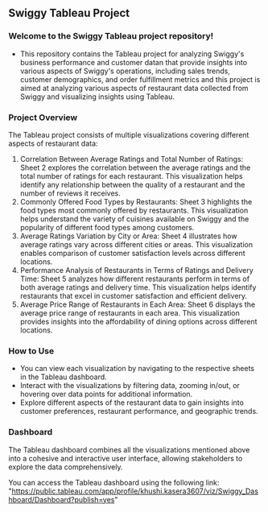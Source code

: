 ## Swiggy Tableau Project

### Welcome to the Swiggy Tableau project repository! 
- This repository contains the Tableau project for analyzing Swiggy's business performance and customer datan that provide insights into various aspects of Swiggy's operations, including sales trends, customer 
demographics, and order fulfillment metrics and this project is aimed at analyzing various aspects of restaurant data collected from Swiggy and visualizing insights using Tableau.

### Project Overview
The Tableau project consists of multiple visualizations covering different aspects of restaurant data:

1. Correlation Between Average Ratings and Total Number of Ratings: Sheet 2 explores the correlation between the average ratings and the total number of ratings for each restaurant. This visualization helps identify any relationship between the quality of a restaurant and the number of reviews it receives.
2. Commonly Offered Food Types by Restaurants: Sheet 3 highlights the food types most commonly offered by restaurants. This visualization helps understand the variety of cuisines available on Swiggy and the popularity of different food types among customers.
3. Average Ratings Variation by City or Area: Sheet 4 illustrates how average ratings vary across different cities or areas. This visualization enables comparison of customer satisfaction levels across different locations.
3. Performance Analysis of Restaurants in Terms of Ratings and Delivery Time: Sheet 5 analyzes how different restaurants perform in terms of both average ratings and delivery time. This visualization helps identify restaurants that excel in customer satisfaction and efficient delivery.
4. Average Price Range of Restaurants in Each Area: Sheet 6 displays the average price range of restaurants in each area. This visualization provides insights into the affordability of dining options across different locations.

### How to Use
- You can view each visualization by navigating to the respective sheets in the Tableau dashboard.
- Interact with the visualizations by filtering data, zooming in/out, or hovering over data points for additional information.
- Explore different aspects of the restaurant data to gain insights into customer preferences, restaurant performance, and geographic trends.

### Dashboard
The Tableau dashboard combines all the visualizations mentioned above into a cohesive and interactive user interface, allowing stakeholders to explore the data comprehensively.

You can access the Tableau dashboard using the following link: "https://public.tableau.com/app/profile/khushi.kasera3607/viz/Swiggy_Dashboard/Dashboard?publish=yes"
